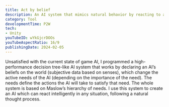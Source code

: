 ```yaml
---
title: Act by belief
description: An AI system that mimics natural behavior by reacting to an agent's current needs.
category: Tool
developmentTime: P2W
tech:
- Unity
youTubeID: wYkGjcrDOOs
youTubeAspectRatio: 16/9
publishingDate: 2024-02-05
---
```


Unsatisfied with the current state of game AI, I programmed a high-performance decision tree-like AI system that works by declaring an AI’s beliefs on the world (subjective data based on senses), which change the active needs of the AI (depending on the importance of the need). The needs define the actions the AI will take to satisfy that need. The whole system is based on Maslow’s hierarchy of needs. I use this system to create an AI which can react intelligently in any situation, following a natural thought process.
